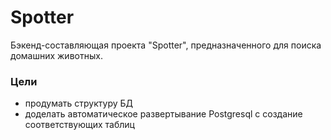 # Spotter

Бэкенд-составляющая проекта "Spotter", предназначенного для поиска домашних животных.

### Цели

- продумать структуру БД
- доделать автоматическое развертывание Postgresql с создание соответствующих таблиц